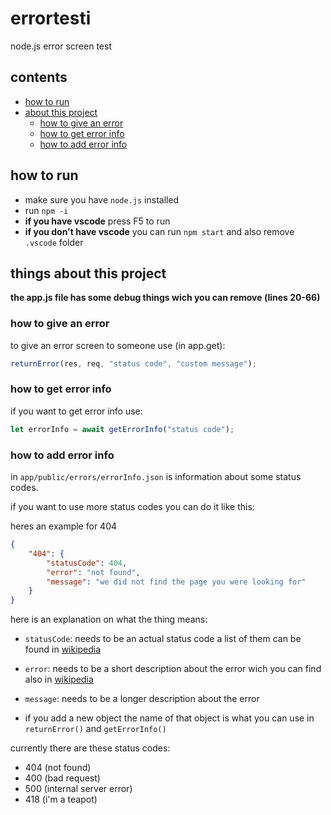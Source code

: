 # errortesti
node.js error screen test

## contents
- [how to run](#how-to-run)
- [about this project](#things-about-this-project)
    - [how to give an error](#how-to-give-an-error)
    - [how to get error info](#how-to-get-error-info)
    - [how to add error info](#how-to-add-error-info)

## how to run
- make sure you have `node.js` installed
- run `npm -i`
- **if you have vscode** press F5 to run
- **if you don't have vscode** you can run `npm start` and also remove `.vscode` folder

## things about this project

**the app.js file has some debug things wich you can remove (lines 20-66)**

### how to give an error

to give an error screen to someone use (in app.get):

```javascript
returnError(res, req, "status code", "custom message");
```

### how to get error info

if you want to get error info use:

```javascript
let errorInfo = await getErrorInfo("status code");
```

### how to add error info

in `app/public/errors/errorInfo.json` is information about some status codes.

if you want to use more status codes you can do it like this:

heres an example for 404

```json
{
    "404": {
        "statusCode": 404,
        "error": "not found",
        "message": "we did not find the page you were looking for"
    }
}
```

here is an explanation on what the thing means:

- `statusCode`: needs to be an actual status code a list of them can be found in [wikipedia](https://en.wikipedia.org/wiki/List_of_HTTP_status_codes)

- `error`: needs to be a short description about the error wich you can find also in [wikipedia](https://en.wikipedia.org/wiki/List_of_HTTP_status_codes)

- `message`: needs to be a longer description about the error

- if you add a new object the name of that object is what you can use in `returnError()` and `getErrorInfo()`

currently there are these status codes:
- 404 (not found)
- 400 (bad request)
- 500 (internal server error)
- 418 (i'm a teapot)

